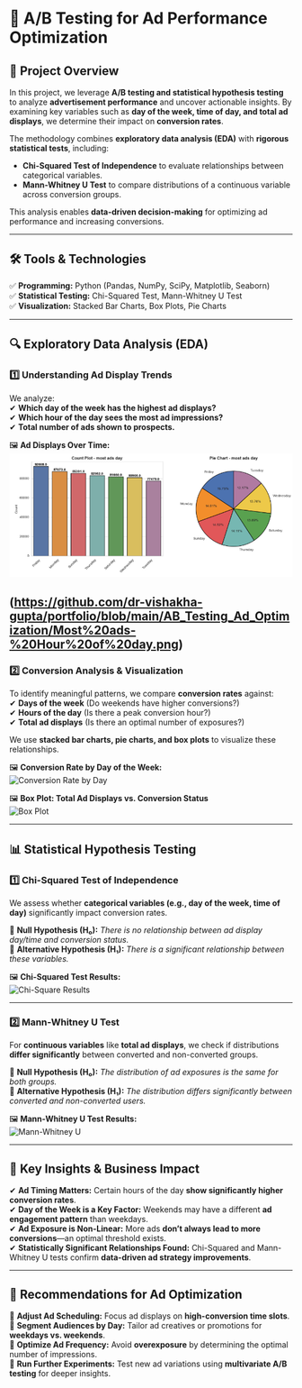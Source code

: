 # 🎯 A/B Testing for Ad Performance Optimization  

## 📌 Project Overview  
In this project, we leverage **A/B testing and statistical hypothesis testing** to analyze **advertisement performance** and uncover actionable insights. By examining key variables such as **day of the week, time of day, and total ad displays**, we determine their impact on **conversion rates**.  

The methodology combines **exploratory data analysis (EDA)** with **rigorous statistical tests**, including:  
- **Chi-Squared Test of Independence** to evaluate relationships between categorical variables.  
- **Mann-Whitney U Test** to compare distributions of a continuous variable across conversion groups.  

This analysis enables **data-driven decision-making** for optimizing ad performance and increasing conversions.  

---

## 🛠 **Tools & Technologies**  
✅ **Programming:** Python (Pandas, NumPy, SciPy, Matplotlib, Seaborn)  
✅ **Statistical Testing:** Chi-Squared Test, Mann-Whitney U Test  
✅ **Visualization:** Stacked Bar Charts, Box Plots, Pie Charts  

---

## 🔍 **Exploratory Data Analysis (EDA)**  

### **1️⃣ Understanding Ad Display Trends**  
We analyze:  
✔ **Which day of the week has the highest ad displays?**  
✔ **Which hour of the day sees the most ad impressions?**  
✔ **Total number of ads shown to prospects.**  

🖼 **Ad Displays Over Time:**  
![Ad Displays Over Time](https://github.com/dr-vishakha-gupta/portfolio/blob/main/AB_Testing_Ad_Optimization/Most%20ads-%20day.png)  

(https://github.com/dr-vishakha-gupta/portfolio/blob/main/AB_Testing_Ad_Optimization/Most%20ads-%20Hour%20of%20day.png)  
---

### **2️⃣ Conversion Analysis & Visualization**  
To identify meaningful patterns, we compare **conversion rates** against:  
✔ **Days of the week** (Do weekends have higher conversions?)  
✔ **Hours of the day** (Is there a peak conversion hour?)  
✔ **Total ad displays** (Is there an optimal number of exposures?)  

We use **stacked bar charts, pie charts, and box plots** to visualize these relationships.  

🖼 **Conversion Rate by Day of the Week:**  
![Conversion Rate by Day](INSERT_IMAGE_LINK_HERE)  

🖼 **Box Plot: Total Ad Displays vs. Conversion Status**  
![Box Plot](INSERT_IMAGE_LINK_HERE)  

---

## 📊 **Statistical Hypothesis Testing**  

### **1️⃣ Chi-Squared Test of Independence**  
We assess whether **categorical variables (e.g., day of the week, time of day)** significantly impact conversion rates.  

📌 **Null Hypothesis (H₀):** *There is no relationship between ad display day/time and conversion status.*  
📌 **Alternative Hypothesis (H₁):** *There is a significant relationship between these variables.*  

🖼 **Chi-Squared Test Results:**  
![Chi-Square Results](INSERT_IMAGE_LINK_HERE)  

---

### **2️⃣ Mann-Whitney U Test**  
For **continuous variables** like **total ad displays**, we check if distributions **differ significantly** between converted and non-converted groups.  

📌 **Null Hypothesis (H₀):** *The distribution of ad exposures is the same for both groups.*  
📌 **Alternative Hypothesis (H₁):** *The distribution differs significantly between converted and non-converted users.*  

🖼 **Mann-Whitney U Test Results:**  
![Mann-Whitney U](INSERT_IMAGE_LINK_HERE)  

---

## 🎯 **Key Insights & Business Impact**  
✔ **Ad Timing Matters:** Certain hours of the day **show significantly higher conversion rates**.  
✔ **Day of the Week is a Key Factor:** Weekends may have a different **ad engagement pattern** than weekdays.  
✔ **Ad Exposure is Non-Linear:** More ads **don’t always lead to more conversions**—an optimal threshold exists.  
✔ **Statistically Significant Relationships Found:** Chi-Squared and Mann-Whitney U tests confirm **data-driven ad strategy improvements**.  

---

## 🚀 **Recommendations for Ad Optimization**  
🔹 **Adjust Ad Scheduling:** Focus ad displays on **high-conversion time slots**.  
🔹 **Segment Audiences by Day:** Tailor ad creatives or promotions for **weekdays vs. weekends**.  
🔹 **Optimize Ad Frequency:** Avoid **overexposure** by determining the optimal number of impressions.  
🔹 **Run Further Experiments:** Test new ad variations using **multivariate A/B testing** for deeper insights.
